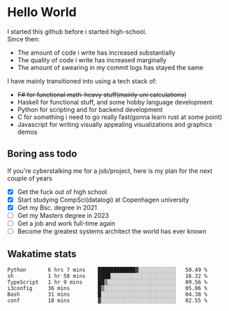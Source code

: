 # Hello World

I started this github before i started high-school.  
Since then:
- The amount of code i write has increased substantially
- The quality of code i write has increased marginally
- The amount of swearing in my commit logs has stayed the same

I have mainly transitioned into using a tech stack of:
- ~~F# for functional math-heavy stuff(mainly uni calculations)~~
- Haskell for functional stuff, and some hobby language development
- Python for scripting and for backend development
- C for something i need to go really fast(gonna learn rust at some point)
- Javascript for writing visually appealing visualizations and graphics demos

## Boring ass todo
If you're cyberstalking me for a job/project, here is my plan for the next couple of years
- [x] Get the fuck out of high school
- [x] Start studying CompSci(datalogi) at Copenhagen university
- [x] Get my Bsc. degree in 2021
- [ ] Get my Masters degree in 2023
- [ ] Get a job and work full-time again
- [ ] Become the greatest systems architect the world has ever known

## Wakatime stats
<!--START_SECTION:waka-->

```text
Python       6 hrs 7 mins    ████████████▓░░░░░░░░░░░░   50.49 %
sh           1 hr 58 mins    ████░░░░░░░░░░░░░░░░░░░░░   16.32 %
TypeScript   1 hr 9 mins     ██▒░░░░░░░░░░░░░░░░░░░░░░   09.56 %
i3config     36 mins         █▒░░░░░░░░░░░░░░░░░░░░░░░   05.06 %
Bash         31 mins         █░░░░░░░░░░░░░░░░░░░░░░░░   04.38 %
conf         18 mins         ▓░░░░░░░░░░░░░░░░░░░░░░░░   02.55 %
```

<!--END_SECTION:waka-->
